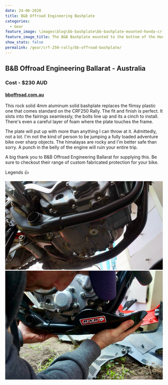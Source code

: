 ```yaml
---
date: 24-06-2020
title: B&B Offroad Engineering Bashplate
categories:
  - Gear
feature_image: \images\blog\bb-bashplate\bb-bashplate-mounted-honda-crf-250-rally.jpg
feature_image_title: The B&B Bashplate mounted to the bottom of the Honda CRF 250 Rally
show_stats: false
permalink: /gear/crf-250-rally/bb-offroad-bashplate/
---
```

<h2>B&B Offroad Engineering Ballarat - Australia</h2>
<h3>Cost - $230 AUD</h3>
<h4>
  <a href="https://bboffroad.com.au/">bboffroad.com.au</a>
</h4>
<p>
  This rock solid 4mm aluminum solid bashplate replaces the flimsy plastic one that comes standard on the CRF250 Rally. The fit and finish is perfect. It slots into the fairings seamlessly, the bolts line up and its a cinch to install. There's even a careful layer of foam where the plate touches the frame.
</p>

<p>
  The plate will put up with more than anything I can throw at it. Admittedly, not a lot. I'm not the kind of person to be jumping a fully loaded adventure bike over sharp objects. The himalayas are rocky and I'm better safe than sorry. A punch in the belly of the engine will ruin your entire trip.
</p>

<p>
  A big thank you to B&B Offroad Engineering Ballarat for supplying this. Be sure to checkout their range of custom fabricated protection for your bike. 
</p>

<p>
  Legends 👍
</p>

<img src="\images\blog\bb-bashplate\no-bashplate-underneath-honda-crf-250-rally.jpg" alt="Underneath the CRF250 Rally without a bashplate" />

<img src="\images\blog\bb-bashplate\installing-the-bb-offroad-engineering-bashplate-honda-crf-250-rally.jpg" alt="Installing the B&B Offroad Engineering Bashplate" />
